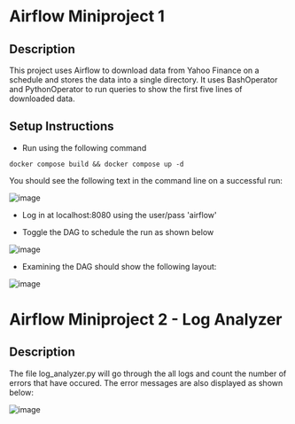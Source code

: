 # Airflow Miniproject 1

## Description
This project uses Airflow to download data from Yahoo Finance on a schedule and stores the data into a single directory. It uses BashOperator and PythonOperator to run queries to show the first five lines of downloaded data.

## Setup Instructions
- Run using the following command

```docker compose build && docker compose up -d```

You should see the following text in the command line on a successful run:

![image](https://github.com/user-attachments/assets/1bc1af5c-a658-42cb-8c17-f1a0badff15b)

- Log in at localhost:8080 using the user/pass 'airflow'

- Toggle the DAG to schedule the run as shown below
  
![image](https://github.com/user-attachments/assets/370776bb-9955-4e2e-9644-37aea91d6c6e)

- Examining the DAG should show the following layout:
  
![image](https://github.com/user-attachments/assets/b239fbe7-d143-4559-9fed-e8553ef6f37e)
##

# Airflow Miniproject 2 - Log Analyzer

## Description
The file log_analyzer.py will go through the all logs and count the number of errors that have occured. The error messages are also displayed as shown below:

![image](https://github.com/user-attachments/assets/7d0d2948-f8ee-41b5-87f6-35e30d878b0b)

